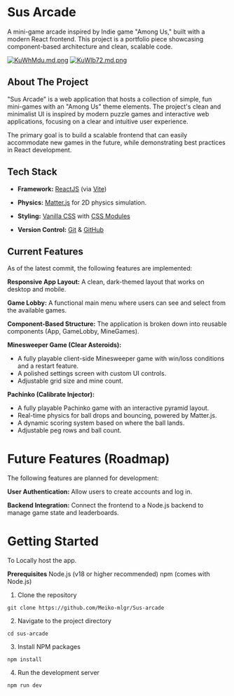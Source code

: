 # Sus Arcade 
A mini-game arcade inspired by Indie game "Among Us," built with a modern React frontend. This project is a portfolio piece showcasing component-based architecture and clean, scalable code.

<a href="https://freeimage.host/i/KuWhMdu"><img src="https://iili.io/KuWhMdu.md.png" alt="KuWhMdu.md.png" border="0"></a>
<a href="https://freeimage.host/i/KuWlb72"><img src="https://iili.io/KuWlb72.md.png" alt="KuWlb72.md.png" border="0"></a>


## About The Project
"Sus Arcade" is a web application that hosts a collection of simple, fun mini-games with an "Among Us" theme elements. The project's clean and minimalist UI is inspired by modern puzzle games and interactive web applications, focusing on a clear and intuitive user experience.

The primary goal is to build a scalable frontend that can easily accommodate new games in the future, while demonstrating best practices in React development.

## Tech Stack
- **Framework:** [ReactJS](https://react.dev/) (via [Vite](https://vitejs.dev/))
- **Physics:** [Matter.js](https://brm.io/matter-js/) for 2D physics simulation.
- **Styling:** [Vanilla CSS](https://developer.mozilla.org/en-US/docs/Web/CSS) with [CSS Modules](https://github.com/css-modules/css-modules)

- **Version Control:** [Git](https://git-scm.com/) & [GitHub](https://github.com/)

## Current Features
As of the latest commit, the following features are implemented:

**Responsive App Layout:** A clean, dark-themed layout that works on desktop and mobile.

**Game Lobby:** A functional main menu where users can see and select from the available games.

**Component-Based Structure:** The application is broken down into reusable components (App, GameLobby, MineGames).

**Minesweeper Game (Clear Asteroids):** 
- A fully playable client-side Minesweeper game with win/loss conditions and a restart feature.
- A polished settings screen with custom UI controls.
- Adjustable grid size and mine count.

**Pachinko (Calibrate Injector):**
- A fully playable Pachinko game with an interactive pyramid layout.
- Real-time physics for ball drops and bouncing, powered by Matter.js.
- A dynamic scoring system based on where the ball lands.
- Adjustable peg rows and ball count.

# Future Features (Roadmap)
The following features are planned for development:

**User Authentication:** Allow users to create accounts and log in.

**Backend Integration:** Connect the frontend to a Node.js backend to manage game state and leaderboards.

# Getting Started
To Locally host the app.

**Prerequisites**
Node.js (v18 or higher recommended)
npm (comes with Node.js)

1. Clone the repository
```
git clone https://github.com/Meiko-mlgr/Sus-arcade
```
2. Navigate to the project directory
```
cd sus-arcade
```
3. Install NPM packages
```
npm install
```
4. Run the development server
```
npm run dev
```
